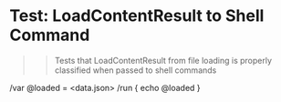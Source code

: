 # Test: LoadContentResult to Shell Command

>> Tests that LoadContentResult from file loading is properly classified
>> when passed to shell commands

/var @loaded = <data.json>
/run { echo @loaded }
